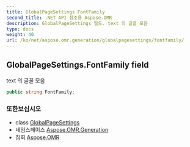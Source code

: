 ```yaml
---
title: GlobalPageSettings.FontFamily
second_title: .NET API 참조용 Aspose.OMR
description: GlobalPageSettings 필드. text 의 글꼴 모음
type: docs
weight: 40
url: /ko/net/aspose.omr.generation/globalpagesettings/fontfamily/
---
```

## GlobalPageSettings.FontFamily field

text 의 글꼴 모음

```csharp
public string FontFamily;
```

### 또한보십시오

* class [GlobalPageSettings](../)
* 네임스페이스 [Aspose.OMR.Generation](../../globalpagesettings/)
* 집회 [Aspose.OMR](../../../)


